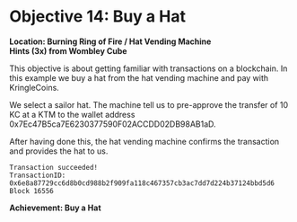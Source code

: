
# Objective 14: Buy a Hat
**Location: Burning Ring of Fire / Hat Vending Machine**  
**Hints (3x) from Wombley Cube**

This objective is about getting familiar with transactions on a blockchain.
In this example we buy a hat from the hat vending machine and pay with KringleCoins.

We select a sailor hat. The machine tell us to pre-approve the transfer of 10 KC at a KTM to the wallet address 0x7Ec47B5ca7E6230377590F02ACCDD02DB98AB1aD.

After having done this, the hat vending machine confirms the transaction and provides the hat to us.

```
Transaction succeeded!
TransactionID: 0x6e8a87729cc6d8b0cd988b2f909fa118c467357cb3ac7dd7d224b37124bbd5d6
Block 16556
```
**Achievement: Buy a Hat**
